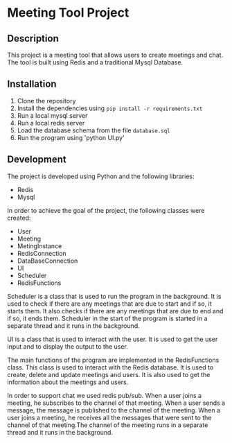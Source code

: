 # Meeting Tool Project

## Description
This project is a meeting tool that allows users to create meetings and chat. The tool is built using Redis and a traditional Mysql Database. 

## Installation
1. Clone the repository
2. Install the dependencies using `pip install -r requirements.txt`
3. Run a local mysql server
4. Run a local redis server
5. Load the database schema from the file `database.sql`
6. Run the program using 'python UI.py'


## Development
The project is developed using Python and the following libraries:
- Redis
- Mysql

In order to achieve the goal of the project, the following classes were created:
- User
- Meeting
- MetingInstance
- RedisConnection
- DataBaseConnection
- UI
- Scheduler
- RedisFunctions

Scheduler is a class that is used to run the program in the background. It is used to check if there are any meetings that are due to start and if so, it starts them. It also checks if there are any meetings that are due to end and if so, it ends them.
Scheduler in the start of the program is started in a separate thread and it runs in the background.

UI is a class that is used to interact with the user. It is used to get the user input and to display the output to the user.

The main functions of the program are implemented in the RedisFunctions class. This class is used to interact with the Redis database. It is used to create, delete and update meetings and users. It is also used to get the information about the meetings and users.

In order to support chat we used redis pub/sub. When a user joins a meeting, he subscribes to the channel of that meeting. When a user sends a message, the message is published to the channel of the meeting. When a user joins a meeting, he receives all the messages that were sent to the channel of that meeting.The channel of the meeting runs in a separate thread and it runs in the background. 
